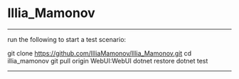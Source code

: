 # Illia_Mamonov 


---

run the following to start a test scenario:

git clone https://github.com/IlliaMamonov/Illia_Mamonov.git
cd illia_mamonov
git pull origin WebUI:WebUI
dotnet restore
dotnet test

---
